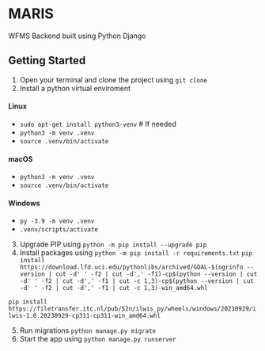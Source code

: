# MARIS

WFMS Backend built using Python Django

## Getting Started

1. Open your terminal and clone the project using `git clone `
2. Install a python virtual enviroment

#### Linux

- `sudo apt-get install python3-venv` # If needed
- `python3 -m venv .venv`
- `source .venv/bin/activate`

#### macOS

- `python3 -m venv .venv`
- `source .venv/bin/activate`

#### Windows

- `py -3.9 -m venv .venv`
- `.venv/scripts/activate`

3. Upgrade PIP using `python -m pip install --upgrade pip`
4. Install packages using `python -m pip install -r requirements.txt`
`pip install https://download.lfd.uci.edu/pythonlibs/archived/GDAL-$(ogrinfo --version | cut -d' ' -f2 | cut -d',' -f1)-cp$(python --version | cut -d' ' -f2 | cut -d',' -f1 | cut -c 1,3)-cp$(python --version | cut -d' ' -f2 | cut -d',' -f1 | cut -c 1,3)-win_amd64.whl`

`pip install https://filetransfer.itc.nl/pub/52n/ilwis_py/wheels/windows/20230929/ilwis-1.0.20230929-cp311-cp311-win_amd64.whl`

5. Run migrations `python manage.py migrate`
6. Start the app using `python manage.py runserver`
